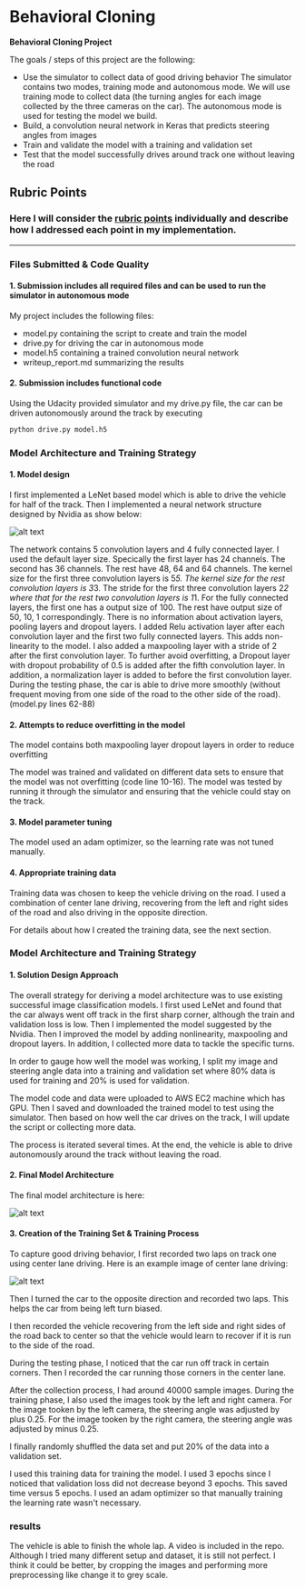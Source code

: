 # **Behavioral Cloning** 

**Behavioral Cloning Project**

The goals / steps of this project are the following:
* Use the simulator to collect data of good driving behavior
	The simulator contains two modes, training mode and autonomous mode. We will use training mode to collect data (the turning angles for each image collected by the three cameras on the car). The autonomous mode is used for testing the model we build. 
* Build, a convolution neural network in Keras that predicts steering angles from images
* Train and validate the model with a training and validation set
* Test that the model successfully drives around track one without leaving the road


[//]: # (Image References)

[image1]: ./examples/Nvidia.png "Model Visualization"
[image2]: ./examples/Final_structure.png "Final model"
[image3]: ./examples/center.jpg "center Image"
[image4]: ./examples/placeholder_small.png "Recovery Image"
[image5]: ./examples/placeholder_small.png "Recovery Image"
[image6]: ./examples/placeholder_small.png "Normal Image"
[image7]: ./examples/placeholder_small.png "Flipped Image"

## Rubric Points
### Here I will consider the [rubric points](https://review.udacity.com/#!/rubrics/432/view) individually and describe how I addressed each point in my implementation.  

---
### Files Submitted & Code Quality

#### 1. Submission includes all required files and can be used to run the simulator in autonomous mode

My project includes the following files:
* model.py containing the script to create and train the model
* drive.py for driving the car in autonomous mode
* model.h5 containing a trained convolution neural network 
* writeup_report.md summarizing the results

#### 2. Submission includes functional code
Using the Udacity provided simulator and my drive.py file, the car can be driven autonomously around the track by executing 
```sh
python drive.py model.h5
```

### Model Architecture and Training Strategy

#### 1. Model design

I first implemented a LeNet based model which is able to drive the vehicle for half of the track. Then I implemented a neural network structure designed by Nvidia as show below: 

![alt text][image1]

The network contains 5 convolution layers and 4 fully connected layer. I used the default layer size. Specically the first layer has 24 channels. The second has 36 channels. The rest have 48, 64 and 64 channels. The kernel size for the first three convolution layers is 5*5. The kernel size for the rest convolution layers is 3*3. The stride for the first three convolution layers 2*2 where that for the rest two convolution layers is 1*1. For the fully connected layers, the first one has a output size of 100. The rest have output size of 50, 10, 1 correspondingly. There is no information about activation layers, pooling layers and dropout layers. I added Relu activation layer after each convolution layer and the first two fully connected layers. This adds non-linearity to the model. I also added a maxpooling layer with a stride of 2 after the first convolution layer. To further avoid overfitting, a Dropout layer with dropout probability of 0.5 is added after the fifth convolution layer. In addition, a normalization layer is added to before the first convolution layer. During the testing phase, the car is able to drive more smoothly (without frequent moving from one side of the road to the other side of the road). 
(model.py lines 62-88)

#### 2. Attempts to reduce overfitting in the model

The model contains both maxpooling layer dropout layers in order to reduce overfitting 

The model was trained and validated on different data sets to ensure that the model was not overfitting (code line 10-16). The model was tested by running it through the simulator and ensuring that the vehicle could stay on the track.

#### 3. Model parameter tuning

The model used an adam optimizer, so the learning rate was not tuned manually.

#### 4. Appropriate training data

Training data was chosen to keep the vehicle driving on the road. I used a combination of center lane driving, recovering from the left and right sides of the road and also driving in the opposite direction. 

For details about how I created the training data, see the next section. 

### Model Architecture and Training Strategy

#### 1. Solution Design Approach

The overall strategy for deriving a model architecture was to use existing successful image classification models. I first used LeNet and found that the car always went off track in the first sharp corner, although the train and validation loss is low. Then I implemented the model suggested by the Nvidia. Then I improved the model by adding nonlinearity, maxpooling and dropout layers. In addition, I collected more data to tackle the specific turns. 

In order to gauge how well the model was working, I split my image and steering angle data into a training and validation set where 80% data is used for training and 20% is used for validation. 

The model code and data were uploaded to AWS EC2 machine which has GPU. Then I saved and downloaded the trained model to test using the simulator. Then based on how well the car drives on the track, I will update the script or collecting more data. 

The process is iterated several times. At the end, the vehicle is able to drive autonomously around the track without leaving the road.

#### 2. Final Model Architecture

The final model architecture is here: 

![alt text][image2]


#### 3. Creation of the Training Set & Training Process

To capture good driving behavior, I first recorded two laps on track one using center lane driving. Here is an example image of center lane driving:

![alt text][image3]

Then I turned the car to the opposite direction and recorded two laps. This helps the car from being left turn biased. 

I then recorded the vehicle recovering from the left side and right sides of the road back to center so that the vehicle would learn to recover if it is run to the side of the road. 

During the testing phase, I noticed that the car run off track in certain corners. Then I recorded the car running those corners in the center lane. 

After the collection process, I had around 40000 sample images. During the training phase, I also used the images took by the left and right camera. For the image tooken by the left camera, the steering angle was adjusted by plus 0.25. For the image tooken by the right camera, the steering angle was adjusted by minus 0.25. 

I finally randomly shuffled the data set and put 20% of the data into a validation set. 

I used this training data for training the model. I used 3 epochs since I noticed that validation loss did not decrease beyond 3 epochs. This saved time versus 5 epochs. I used an adam optimizer so that manually training the learning rate wasn't necessary.

### results

The vehicle is able to finish the whole lap. A video is included in the repo. Although I tried many different setup and dataset, it is still not perfect. I think it could be better, by cropping the images and performing more preprocessing like change it to grey scale. 
